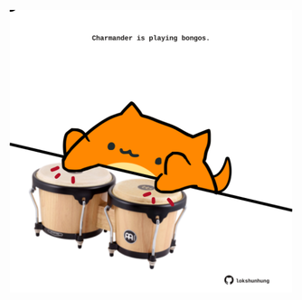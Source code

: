<!-- built at 08/04/2021, 14:07:37 UTC -->
<p align="center">
  <img width="500" height="500" src="./ReadmeImage.svg">
</p>
